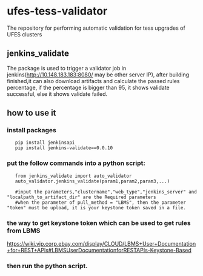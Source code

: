 # ufes-tess-validator
The repository for performing automatic validation for tess upgrades of UFES clusters
 
## jenkins_validate 
The package is used to trigger a validator job in jenkins(http://10.148.183.183:8080/  may be other server IP), after building finished,it can also download artifacts and
calculate the passed rules percentage, if the percentage is bigger than 95, it shows validate successful, else it shows validate failed.

## how to use it
### install packages
```
   pip install jenkinsapi
   pip install jenkins-validate==0.0.10
```
### put the follow commands into a python script:
```import jenkins_validate
   from jenkins_validate import auto_validator
   auto_validator.jenkins_validate(param1,param2,param3,...)   

   #input the parameters,"clustername","web_type","jenkins_server" and "localpath_to_artifact_dir" are the Required parameters
   #when the parameter of pull_method = "LBMS", then the parameter "token" must be upload, it is your keystone token saved in a file.
```
### the way to get keystone token which can be used to get rules from LBMS
https://wiki.vip.corp.ebay.com/display/CLOUD/LBMS+User+Documentation+for+REST+APIs#LBMSUserDocumentationforRESTAPIs-Keystone-Based
### then run the python script.

